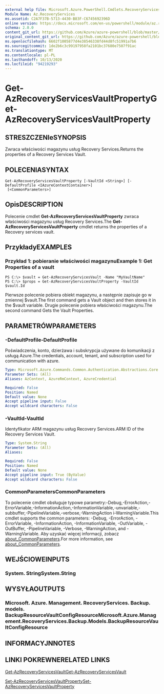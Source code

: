 ```yaml
---
external help file: Microsoft.Azure.PowerShell.Cmdlets.RecoveryServices.Backup.dll-Help.xml
Module Name: Az.RecoveryServices
ms.assetid: C2A7F37B-5713-4430-B83F-C6745692396D
online version: https://docs.microsoft.com/en-us/powershell/module/az.recoveryservices/get-azrecoveryservicesvaultproperty
schema: 2.0.0
content_git_url: https://github.com/Azure/azure-powershell/blob/master/src/RecoveryServices/RecoveryServices/help/Get-AzRecoveryServicesVaultProperty.md
original_content_git_url: https://github.com/Azure/azure-powershell/blob/master/src/RecoveryServices/RecoveryServices/help/Get-AzRecoveryServicesVaultProperty.md
ms.openlocfilehash: 6602f1005877d4e38546338fd44d8fc51991a7b6
ms.sourcegitcommit: 1de2b6c3c99197958fa2101bc37680e7507f91ac
ms.translationtype: MT
ms.contentlocale: pl-PL
ms.lasthandoff: 10/13/2020
ms.locfileid: "94219293"
---
```

# <span data-ttu-id="6fdf9-101">Get-AzRecoveryServicesVaultProperty</span><span class="sxs-lookup"><span data-stu-id="6fdf9-101">Get-AzRecoveryServicesVaultProperty</span></span>

## <span data-ttu-id="6fdf9-102">STRESZCZENIe</span><span class="sxs-lookup"><span data-stu-id="6fdf9-102">SYNOPSIS</span></span>
<span data-ttu-id="6fdf9-103">Zwraca właściwości magazynu usług Recovery Services.</span><span class="sxs-lookup"><span data-stu-id="6fdf9-103">Returns the properties of a Recovery Services Vault.</span></span>

## <span data-ttu-id="6fdf9-104">POLECENIA</span><span class="sxs-lookup"><span data-stu-id="6fdf9-104">SYNTAX</span></span>

```
Get-AzRecoveryServicesVaultProperty [-VaultId <String>] [-DefaultProfile <IAzureContextContainer>]
 [<CommonParameters>]
```

## <span data-ttu-id="6fdf9-105">Opis</span><span class="sxs-lookup"><span data-stu-id="6fdf9-105">DESCRIPTION</span></span>
<span data-ttu-id="6fdf9-106">Polecenie cmdlet **Get-AzRecoveryServicesVaultProperty** zwraca właściwości magazynu usług Recovery Services.</span><span class="sxs-lookup"><span data-stu-id="6fdf9-106">The **Get-AzRecoveryServicesVaultProperty** cmdlet returns the properties of a Recovery services vault.</span></span>

## <span data-ttu-id="6fdf9-107">Przykłady</span><span class="sxs-lookup"><span data-stu-id="6fdf9-107">EXAMPLES</span></span>

### <span data-ttu-id="6fdf9-108">Przykład 1: pobieranie właściwości magazynu</span><span class="sxs-lookup"><span data-stu-id="6fdf9-108">Example 1: Get Properties of a vault</span></span>
```
PS C:\> $vault = Get-AzRecoveryServicesVault -Name "MyVaultName"
PS C:\> $props = Get-AzRecoveryServicesVaultProperty -VaultId $vault.Id
```

<span data-ttu-id="6fdf9-109">Pierwsze polecenie pobiera obiekt magazynu, a następnie zapisuje go w zmiennej $vault.</span><span class="sxs-lookup"><span data-stu-id="6fdf9-109">The first command gets a Vault object and then stores it in the $vault variable.</span></span>
<span data-ttu-id="6fdf9-110">Drugie polecenie pobiera właściwości magazynu.</span><span class="sxs-lookup"><span data-stu-id="6fdf9-110">The second command Gets the Vault Properties.</span></span>

## <span data-ttu-id="6fdf9-111">PARAMETRÓW</span><span class="sxs-lookup"><span data-stu-id="6fdf9-111">PARAMETERS</span></span>

### <span data-ttu-id="6fdf9-112">-DefaultProfile</span><span class="sxs-lookup"><span data-stu-id="6fdf9-112">-DefaultProfile</span></span>
<span data-ttu-id="6fdf9-113">Poświadczenia, konto, dzierżawa i subskrypcja używane do komunikacji z usługą Azure.</span><span class="sxs-lookup"><span data-stu-id="6fdf9-113">The credentials, account, tenant, and subscription used for communication with azure.</span></span>

```yaml
Type: Microsoft.Azure.Commands.Common.Authentication.Abstractions.Core.IAzureContextContainer
Parameter Sets: (All)
Aliases: AzContext, AzureRmContext, AzureCredential

Required: False
Position: Named
Default value: None
Accept pipeline input: False
Accept wildcard characters: False
```

### <span data-ttu-id="6fdf9-114">-VaultId</span><span class="sxs-lookup"><span data-stu-id="6fdf9-114">-VaultId</span></span>
<span data-ttu-id="6fdf9-115">Identyfikator ARM magazynu usług Recovery Services.</span><span class="sxs-lookup"><span data-stu-id="6fdf9-115">ARM ID of the Recovery Services Vault.</span></span>

```yaml
Type: System.String
Parameter Sets: (All)
Aliases:

Required: False
Position: Named
Default value: None
Accept pipeline input: True (ByValue)
Accept wildcard characters: False
```

### <span data-ttu-id="6fdf9-116">CommonParameters</span><span class="sxs-lookup"><span data-stu-id="6fdf9-116">CommonParameters</span></span>
<span data-ttu-id="6fdf9-117">To polecenie cmdlet obsługuje typowe parametry:-Debug,-ErrorAction,-ErrorVariable,-InformationAction,-InformationVariable,-unvariable,-subbuffer,-PipelineVariable,-verbose,-WarningAction i-WarningVariable.</span><span class="sxs-lookup"><span data-stu-id="6fdf9-117">This cmdlet supports the common parameters: -Debug, -ErrorAction, -ErrorVariable, -InformationAction, -InformationVariable, -OutVariable, -OutBuffer, -PipelineVariable, -Verbose, -WarningAction, and -WarningVariable.</span></span> <span data-ttu-id="6fdf9-118">Aby uzyskać więcej informacji, zobacz [about_CommonParameters](http://go.microsoft.com/fwlink/?LinkID=113216).</span><span class="sxs-lookup"><span data-stu-id="6fdf9-118">For more information, see [about_CommonParameters](http://go.microsoft.com/fwlink/?LinkID=113216).</span></span>

## <span data-ttu-id="6fdf9-119">WEJŚCIOWE</span><span class="sxs-lookup"><span data-stu-id="6fdf9-119">INPUTS</span></span>

### <span data-ttu-id="6fdf9-120">System. String</span><span class="sxs-lookup"><span data-stu-id="6fdf9-120">System.String</span></span>

## <span data-ttu-id="6fdf9-121">WYSYŁA</span><span class="sxs-lookup"><span data-stu-id="6fdf9-121">OUTPUTS</span></span>

### <span data-ttu-id="6fdf9-122">Microsoft. Azure. Management. RecoveryServices. Backup. models. BackupResourceVaultConfigResource</span><span class="sxs-lookup"><span data-stu-id="6fdf9-122">Microsoft.Azure.Management.RecoveryServices.Backup.Models.BackupResourceVaultConfigResource</span></span>

## <span data-ttu-id="6fdf9-123">INFORMACYJN</span><span class="sxs-lookup"><span data-stu-id="6fdf9-123">NOTES</span></span>

## <span data-ttu-id="6fdf9-124">LINKI POKREWNE</span><span class="sxs-lookup"><span data-stu-id="6fdf9-124">RELATED LINKS</span></span>

[<span data-ttu-id="6fdf9-125">Get-AzRecoveryServicesVault</span><span class="sxs-lookup"><span data-stu-id="6fdf9-125">Get-AzRecoveryServicesVault</span></span>](./Get-AzRecoveryServicesVault.md)

[<span data-ttu-id="6fdf9-126">Set-AzRecoveryServicesVaultProperty</span><span class="sxs-lookup"><span data-stu-id="6fdf9-126">Set-AzRecoveryServicesVaultProperty</span></span>](./Set-AzRecoveryServicesVaultProperty.md)
